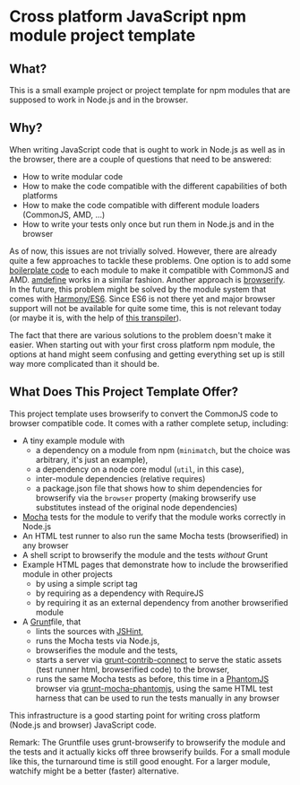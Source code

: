 Cross platform JavaScript npm module project template
=====================================================

What?
-------------

This is a small example project or project template for npm modules that are supposed to work in Node.js and in the browser.

Why?
----

When writing JavaScript code that is ought to work in Node.js as well as in the browser, there are a couple of questions that need to be answered:
* How to write modular code
* How to make the code compatible with the different capabilities of both platforms
* How to make the code compatible with different module loaders (CommonJS, AMD, ...)
* How to write your tests only once but run them in Node.js and in the browser

As of now, this issues are not trivially solved. However, there are already quite a few approaches to tackle these problems. One option is to add some [boilerplate code](http://www.2ality.com/2011/11/module-gap.html) to each module to make it compatible with CommonJS and AMD. [amdefine](https://github.com/jrburke/amdefine) works in a similar fashion. Another approach is [browserify](http://browserify.org/). In the future, this problem might be solved by the module system that comes with [Harmony/ES6](http://wiki.ecmascript.org/doku.php?id=harmony:modules). Since ES6 is not there yet and major browser support will not be available for quite some time, this is not relevant today (or maybe it is, with the help of [this transpiler](http://square.github.io/es6-module-transpiler/)).

The fact that there are various solutions to the problem doesn't make it easier. When starting out with your first cross platform npm module, the options at hand might seem confusing and getting everything set up is still way more complicated than it should be.

What Does This Project Template Offer?
--------------------------------------

This project template uses browserify to convert the CommonJS code to browser compatible code. It comes with a rather complete setup, including:
* A tiny example module with
    * a dependency on a module from npm (`minimatch`, but the choice was arbitrary, it's just an example),
    * a dependency on a node core modul (`util`, in this case),
    * inter-module dependencies (relative requires)
    * a package.json file that shows how to shim dependencies for browserify via the `browser` property (making browserify use substitutes instead of the original node dependencies)
* [Mocha](http://visionmedia.github.io/mocha/) tests for the module to verify that the module works correctly in Node.js
* An HTML test runner to also run the same Mocha tests (browserified) in any browser
* A shell script to browserify the module and the tests _without_ Grunt
* Example HTML pages that demonstrate how to include the browserified module in other projects
    * by using a simple script tag
    * by requiring as a dependency with RequireJS
    * by requiring it as an external dependency from another browserified module
* A [Grunt](http://gruntjs.com/)file, that
    * lints the sources with [JSHint](http://www.jshint.com/),
    * runs the Mocha tests via Node.js,
    * browserifies the module and the tests,
    * starts a server via [grunt-contrib-connect](https://github.com/gruntjs/grunt-contrib-connect) to serve the static assets (test runner html, browserified code) to the browser,
    * runs the same Mocha tests as before, this time in a [PhantomJS](http://phantomjs.org/) browser via [grunt-mocha-phantomjs](https://github.com/jdcataldo/grunt-mocha-phantomjs), using the same HTML test harness that can be used to run the tests manually in any browser

This infrastructure is a good starting point for writing cross platform (Node.js and browser) JavaScript code.

Remark: The Gruntfile uses grunt-browserify to browserify the module and the tests and it actually kicks off three browserify builds. For a small module like this, the turnaround time is still good enought. For a larger module, watchify might be a better (faster) alternative.
